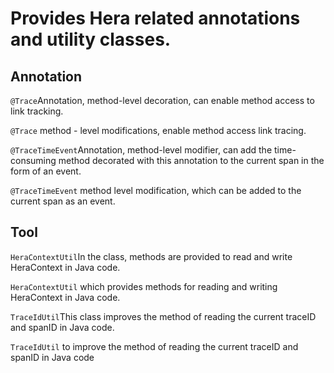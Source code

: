 # Provides Hera related annotations and utility classes.

## Annotation

`@Trace`Annotation, method-level decoration, can enable method access to link tracking.

`@Trace` method - level modifications, enable method access link tracing.

`@TraceTimeEvent`Annotation, method-level modifier, can add the time-consuming method decorated with this annotation to
the current span in the form of an event.

`@TraceTimeEvent` method level modification, which can be added to the current span as an event.

## Tool

`HeraContextUtil`In the class, methods are provided to read and write HeraContext in Java code.

`HeraContextUtil` which provides methods for reading and writing HeraContext in Java code.

`TraceIdUtil`This class improves the method of reading the current traceID and spanID in Java code.

`TraceIdUtil` to improve the method of reading the current traceID and spanID in Java code